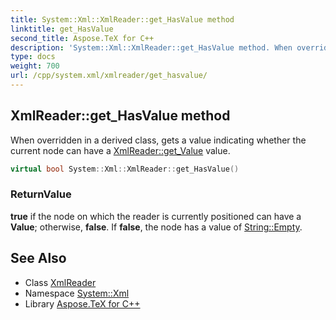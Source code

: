 ```yaml
---
title: System::Xml::XmlReader::get_HasValue method
linktitle: get_HasValue
second_title: Aspose.TeX for C++
description: 'System::Xml::XmlReader::get_HasValue method. When overridden in a derived class, gets a value indicating whether the current node can have a XmlReader::get_Value value in C++.'
type: docs
weight: 700
url: /cpp/system.xml/xmlreader/get_hasvalue/
---
```

## XmlReader::get_HasValue method


When overridden in a derived class, gets a value indicating whether the current node can have a [XmlReader::get_Value](../get_value/) value.

```cpp
virtual bool System::Xml::XmlReader::get_HasValue()
```


### ReturnValue

**true** if the node on which the reader is currently positioned can have a **Value**; otherwise, **false**. If **false**, the node has a value of [String::Empty](../../../system/string/empty/).

## See Also

* Class [XmlReader](../)
* Namespace [System::Xml](../../)
* Library [Aspose.TeX for C++](../../../)
